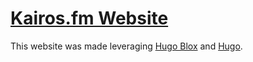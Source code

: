 # [Kairos.fm Website](https://kairos.fm)

This website was made leveraging [Hugo Blox](https://hugoblox.com) and [Hugo](https://github.com/gohugoio/hugo).
